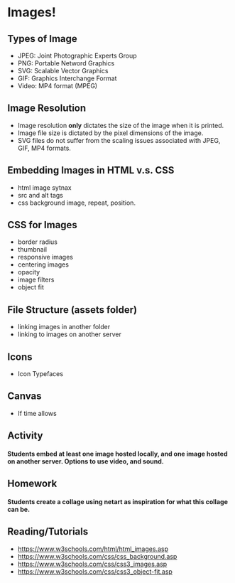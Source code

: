 # Images!
## Types of Image
* JPEG: Joint Photographic Experts Group
* PNG: Portable Netword Graphics
* SVG: Scalable Vector Graphics
* GIF: Graphics Interchange Format
* Video: MP4 format (MPEG)

## Image Resolution
* Image resolution **only** dictates the size of the image when it is printed.
* Image file size is dictated by the pixel dimensions of the image.
* SVG files do not suffer from the scaling issues associated with JPEG, GIF, MP4 formats.

## Embedding Images in HTML v.s. CSS
* html image sytnax
* src and alt tags
* css background image, repeat, position.

## CSS for Images
* border radius
* thumbnail
* responsive images
* centering images
* opacity
* image filters
* object fit

## File Structure (assets folder)
* linking images in another folder
* linking to images on another server


## Icons
* Icon Typefaces


## Canvas
* If time allows

## Activity
#### Students embed at least one image hosted locally, and one image hosted on another server. Options to use video, and sound.

## Homework
#### Students create a collage using netart as inspiration for what this collage can be.

## Reading/Tutorials
* https://www.w3schools.com/html/html_images.asp
* https://www.w3schools.com/css/css_background.asp
* https://www.w3schools.com/css/css3_images.asp
* https://www.w3schools.com/css/css3_object-fit.asp

